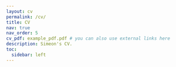 ```yaml
---
layout: cv
permalink: /cv/
title: CV
nav: true
nav_order: 5
cv_pdf: example_pdf.pdf # you can also use external links here
description: Simeon's CV.
toc:
  sidebar: left
---
```

